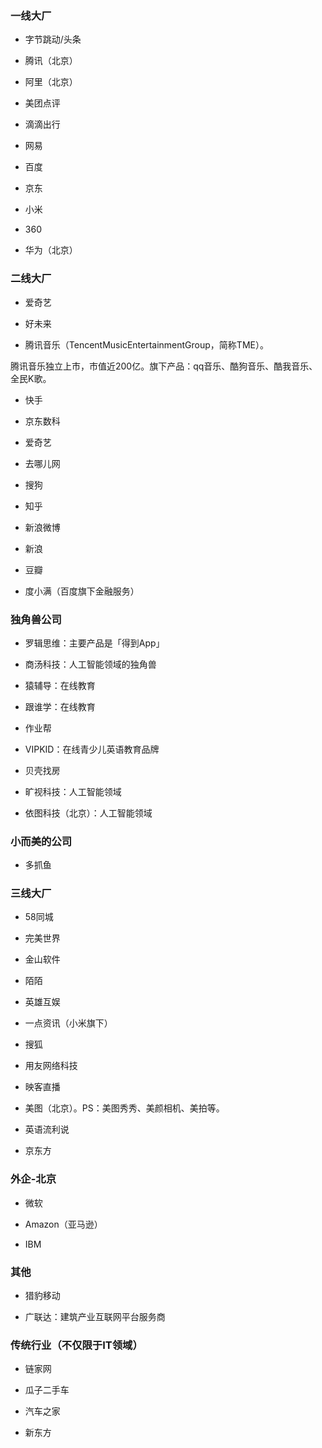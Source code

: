 
### 一线大厂

- 字节跳动/头条

- 腾讯（北京）

- 阿里（北京）

- 美团点评

- 滴滴出行

- 网易

- 百度

- 京东

- 小米

- 360

- 华为（北京）

### 二线大厂

- 爱奇艺

- 好未来

- 腾讯音乐（TencentMusicEntertainmentGroup，简称TME）。

腾讯音乐独立上市，市值近200亿。旗下产品：qq音乐、酷狗音乐、酷我音乐、全民K歌。

- 快手

- 京东数科

- 爱奇艺

- 去哪儿网

- 搜狗

- 知乎

- 新浪微博

- 新浪

- 豆瓣

- 度小满（百度旗下金融服务）

### 独角兽公司

- 罗辑思维：主要产品是「得到App」

- 商汤科技：人工智能领域的独角兽

- 猿辅导：在线教育

- 跟谁学：在线教育

- 作业帮

- VIPKID：在线青少儿英语教育品牌

- 贝壳找房

- 旷视科技：人工智能领域

- 依图科技（北京）：人工智能领域


### 小而美的公司

- 多抓鱼

### 三线大厂

- 58同城

- 完美世界

- 金山软件

- 陌陌

- 英雄互娱

- 一点资讯（小米旗下）

- 搜狐

- 用友网络科技

- 映客直播

- 美图（北京）。PS：美图秀秀、美颜相机、美拍等。

- 英语流利说

- 京东方

### 外企-北京

- 微软

- Amazon（亚马逊）

- IBM

### 其他

- 猎豹移动

- 广联达：建筑产业互联网平台服务商

### 传统行业（不仅限于IT领域）

- 链家网

- 瓜子二手车

- 汽车之家

- 新东方




